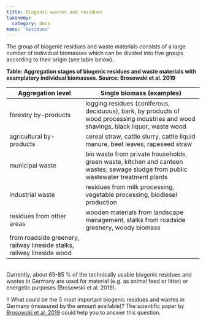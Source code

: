 ```yaml
---
title: Biogenic wastes and residues
taxonomy:
  category: docs
menu: 'Residues'
---
```


The group of biogenic residues and waste materials consists of a large number of individual biomasses which can be divided into five groups according to their origin (see table below).

**Table: Aggregation stages of biogenic residues and waste materials with examplatory individual biomasses. Source: Brosowski et al. 2019**

| Aggregation level | Single biomass (examples) |
|-|-|
| forestry by-products | logging residues (coniferous, deciduous), bark, by products of wood processing industries and wood shavings, black liquor, waste wood |
| agricultural by-products | cereal straw, cattle slurry, cattle liquid manure, beet leaves, rapeseed straw |
| municipal waste | bio waste from private households, green waste, kitchen and canteen wastes, sewage sludge from public wastewater treatment plants |
| industrial waste | residues from milk processing, vegetable processing, biodiesel production |
| residues from other areas | wooden materials from landscape management, stalks from roadside greenery, woody biomass
from roadside greenery, railway lineside stalks, railway lineside wood |

<br>
Currently, about 65-85 % of the technically usable biogenic residues and wastes in Germany are used for material (e.g. as animal feed or litter) or energetic purposes (Brosowski et al. 2019). 

!! What could be the 5 most important biogenic residues and wastes in Germany (measured by the amount available)? The scientific paper by [Brosowski et al. 2019](https://www.sciencedirect.com/science/article/pii/S0961953419302247) could help you to answer this question.
